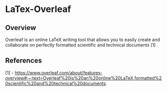 # LaTex-Overleaf
## Overview
Overleaf is an online LaTeX writing tool that allows you to easily create and collaborate on perfectly formatted scientific and technical documents [1]
## References
[1] - https://www.overleaf.com/about/features-overview#:~:text=Overleaf%20is%20an%20online%20LaTeX,formatted%20scientific%20and%20technical%20documents.
